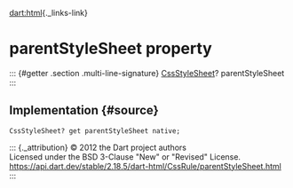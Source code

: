 [dart:html](../../dart-html/dart-html-library){._links-link}

parentStyleSheet property
=========================

::: {#getter .section .multi-line-signature}
[CssStyleSheet](../cssstylesheet-class)? parentStyleSheet
:::

Implementation {#source}
--------------

``` {.language-dart data-language="dart"}
CssStyleSheet? get parentStyleSheet native;
```

::: {._attribution}
© 2012 the Dart project authors\
Licensed under the BSD 3-Clause \"New\" or \"Revised\" License.\
<https://api.dart.dev/stable/2.18.5/dart-html/CssRule/parentStyleSheet.html>
:::
